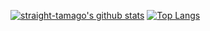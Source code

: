 [![straight-tamago's github stats](https://github-readme-stats.vercel.app/api?username=straight-tamago&show_icons=true&hide=contribs,prs,issues&theme=dark)](https://github.com/straight-tamago/github-readme-stats)
[![Top Langs](https://github-readme-stats.vercel.app/api/top-langs/?username=straight-tamago&hide_progress=true&theme=dark)](https://github.com/anuraghazra/github-readme-stats)
